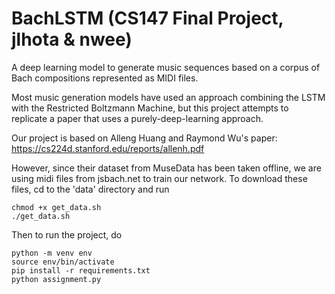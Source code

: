 # BachLSTM (CS147 Final Project, jlhota & nwee)

A deep learning model to generate music sequences based on a corpus of Bach compositions represented as MIDI files.

Most music generation models have used an approach combining the LSTM with the Restricted Boltzmann Machine, but this project attempts to replicate a paper that uses a purely-deep-learning approach.

Our project is based on Alleng Huang and Raymond Wu's paper: https://cs224d.stanford.edu/reports/allenh.pdf

However, since their dataset from MuseData has been taken offline, we are using midi files from jsbach.net to train our network.
To download these files, cd to the 'data' directory and run
```
chmod +x get_data.sh
./get_data.sh
```

Then to run the project, do
```
python -m venv env
source env/bin/activate
pip install -r requirements.txt
python assignment.py
```
